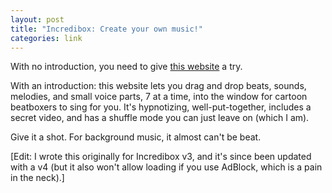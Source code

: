 ```yaml
---
layout: post
title: "Incredibox: Create your own music!"
categories: link
---
```

With no introduction, you need to give [this website](http://www.incredibox.com) a try.

With an introduction: this website lets you drag and drop beats, sounds, melodies, and small voice parts, 7 at a time, into the window for cartoon beatboxers to sing for you. It's hypnotizing, well-put-together, includes a secret video, and has a shuffle mode you can just leave on (which I am).

Give it a shot. For background music, it almost can't be beat.

[Edit: I wrote this originally for Incredibox v3, and it's since been updated with a v4 (but it also won't allow loading if you use AdBlock, which is a pain in the neck).]
